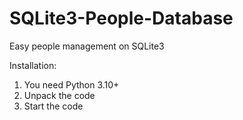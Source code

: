 # SQLite3-People-Database
Easy people management on SQLite3

Installation:
1. You need Python 3.10+
2. Unpack the code
3. Start the code
